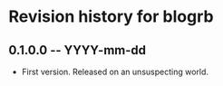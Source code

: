 # Revision history for blogrb

## 0.1.0.0 -- YYYY-mm-dd

* First version. Released on an unsuspecting world.
